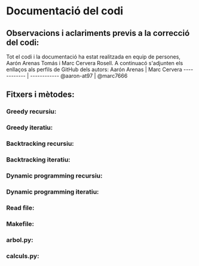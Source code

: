 # Documentació del codi

## Observacions i aclariments previs a la correcció del codi:

Tot el codi i la documentació ha estat realitzada en equip de persones, Aarón Arenas Tomás i Marc Cervera Rosell.
A continuacó s'adjunten els enllaços als perfils de GitHub dels autors:
Aarón Arenas | Marc Cervera
------------ | ------------
@aaron-at97 | @marc7666

## Fitxers i mètodes:

### Greedy recursiu:

### Greedy iteratiu:

### Backtracking recursiu:

### Backtracking iteratiu:

### Dynamic programming recursiu:

### Dynamic programming iteratiu:

### Read file:

### Makefile:

### arbol.py:

### calculs.py:
